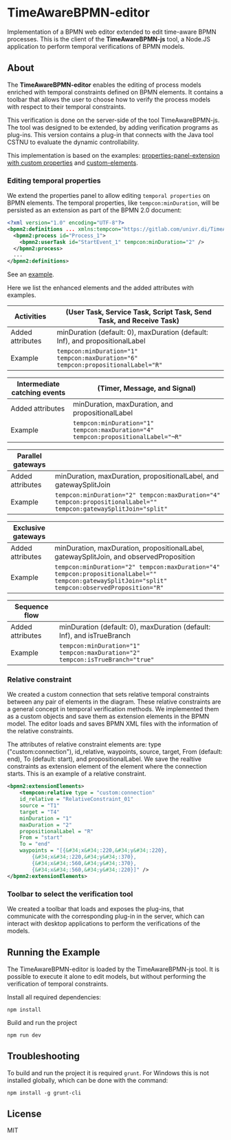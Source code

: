 # TimeAwareBPMN-editor

Implementation of a BPMN web editor extended to edit
time-aware BPMN processes. This is the client of the **TimeAwareBPMN-js** tool, a Node.JS application to perform temporal verifications of BPMN models.

## About

The **TimeAwareBPMN-editor** enables the editing of process models enriched with temporal constraints defined on BPMN elements. It contains a toolbar that allows the user to choose how to verify the process models with respect to their temporal constraints. 

This verification is done on the server-side of the tool TimeAwareBPMN-js. 
The tool was designed to be extended, by adding verification programs as plug-ins.
This version contains a plug-in that connects with the Java tool CSTNU to evaluate the dynamic controllability. 

This implementation is based on the examples: [properties-panel-extension with custom properties](https://github.com/bpmn-io/bpmn-js-examples/tree/master/properties-panel-extension) and [custom-elements](https://github.com/bpmn-io/bpmn-js-examples/tree/master/custom-elements).

### Editing temporal properties 

We extend the properties panel to allow editing `temporal properties` on BPMN elements. 
The temporal properties, like `tempcon:minDuration`, will be persisted as an extension as part of the BPMN 2.0 document:

```xml
<?xml version="1.0" encoding="UTF-8"?>
<bpmn2:definitions ... xmlns:tempcon="https://gitlab.com/univr.di/TimeAwareBPMN" id="sample-diagram">
  <bpmn2:process id="Process_1">
    <bpmn2:userTask id="StartEvent_1" tempcon:minDuration="2" />
  </bpmn2:process>
  ...
</bpmn2:definitions>
```

See an [example](examples/diagram.bpmn).


Here we list the enhanced elements and the added attributes with examples. 

|**Activities**| (User Task, Service Task, Script Task, Send Task, and Receive Task)|
|---|---|
Added attributes | minDuration (default: 0), maxDuration (default: Inf), and propositionalLabel
Example | `tempcon:minDuration="1" tempcon:maxDuration="6" tempcon:propositionalLabel="R"`|

|**Intermediate catching events**| (Timer, Message, and Signal)|
|---|---|
Added attributes | minDuration, maxDuration, and propositionalLabel
Example | `tempcon:minDuration="1" tempcon:maxDuration="4" tempcon:propositionalLabel="¬R"`|

|**Parallel gateways**| |
|---|---|
Added attributes | minDuration, maxDuration, propositionalLabel, and gatewaySplitJoin
| Example | `tempcon:minDuration="2" tempcon:maxDuration="4" tempcon:propositionalLabel="" tempcon:gatewaySplitJoin="split" ` |

|**Exclusive gateways**| |
|---|---|
Added attributes | minDuration, maxDuration, propositionalLabel, gatewaySplitJoin, and observedProposition|
| Example | `tempcon:minDuration="2" tempcon:maxDuration="4" tempcon:propositionalLabel="" tempcon:gatewaySplitJoin="split" tempcon:observedProposition="R" ` |

|**Sequence flow**| |
|---|---|
Added attributes | minDuration (default: 0), maxDuration (default: Inf), and isTrueBranch
| Example | `tempcon:minDuration="1" tempcon:maxDuration="2" tempcon:isTrueBranch="true"` |

### Relative constraint

We created a custom connection that sets relative temporal constraints between any pair of elements in the diagram. These relative constraints are a general concept in temporal verification methods. We implemented them as a custom objects and save them as extension elements in the BPMN model. 
The editor loads and saves BPMN XML files with the information of the relative constraints. 

The attributes of relative constraint elements are: type ("custom:connection"), id_relative, waypoints, source, target, From (default: end), To (default: start), and propositionalLabel. 
We save the realtive constraints as extension element of the element where the connection starts. This is an example of a relative constraint. 

```xml
<bpmn2:extensionElements>
	<tempcon:relative type = "custom:connection"
	id_relative = "RelativeConstraint_01" 	
	source = "T1" 
	target = "T4" 
	minDuration = "1" 
	maxDuration = "2" 
	propositionalLabel = "R" 
	From = "start"
	To = "end"
	waypoints = "[{&#34;x&#34;:220,&#34;y&#34;:220},
		{&#34;x&#34;:220,&#34;y&#34;:370},
		{&#34;x&#34;:560,&#34;y&#34;:370},
		{&#34;x&#34;:560,&#34;y&#34;:220}]" />
</bpmn2:extensionElements>
```

### Toolbar to select the verification tool

We created a toolbar that loads and exposes the plug-ins, that communicate with the corresponding plug-in in the server, which can interact with desktop applications to perform the verifications of the models. 

## Running the Example

The TimeAwareBPMN-editor is loaded by the TimeAwareBPMN-js tool. It is possible to execute it alone to edit models, but without performing the verification of temporal constraints. 

Install all required dependencies:

```
npm install
```

Build and run the project

```
npm run dev
```

## Troubleshooting

To build and run the project it is required `grunt`. For Windows this is not installed globally, which can be done with the command: 
```
npm install -g grunt-cli
```

## License

MIT
